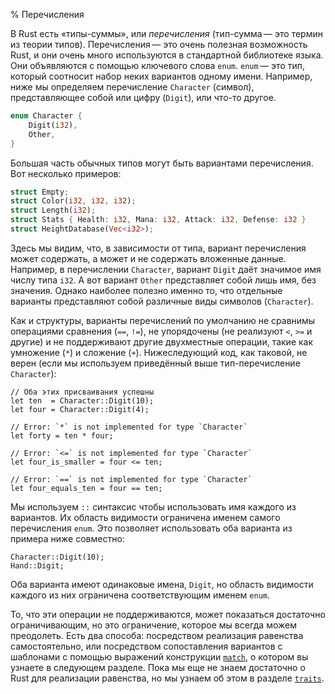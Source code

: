 % Перечисления

В Rust есть «типы-суммы», или *перечисления* (тип-сумма — это термин из теории
типов). Перечисления — это очень полезная возможность Rust, и они очень много
используются в стандартной библиотеке языка. Они объявляются с помощью ключевого
слова `enum`. `enum` — это тип, который соотносит набор неких вариантов одному
имени. Например, ниже мы определяем перечисление `Character` (символ),
представляющее собой или цифру (`Digit`), или что-то другое.

```rust
enum Character {
    Digit(i32),
    Other,
}
```

Большая часть обычных типов могут быть вариантами перечисления. Вот несколько
примеров:

```rust
struct Empty;
struct Color(i32, i32, i32);
struct Length(i32);
struct Stats { Health: i32, Mana: i32, Attack: i32, Defense: i32 }
struct HeightDatabase(Vec<i32>);
```

Здесь мы видим, что, в зависимости от типа, вариант перечисления может
содержать, а может и не содержать вложенные данные. Например, в перечислении
`Character`, вариант `Digit` даёт значимое имя числу типа `i32`. А вот вариант
`Other` представляет собой лишь имя, без значения. Однако наиболее полезно
именно то, что отдельные варианты представляют собой различные виды символов
(`Character`).

Как и структуры, варианты перечислений по умолчанию не сравнимы операциями
сравнения (`==`, `!=`), не упорядочены (не реализуют `<`, `>=` и другие) и не
поддерживают другие двухместные операции, такие как умножение (`*`) и сложение
(`+`). Нижеследующий код, как таковой, не верен (если мы используем приведённый
выше тип-перечисление `Character`):

```rust,ignore
// Оба этих присваивания успешны
let ten  = Character::Digit(10);
let four = Character::Digit(4);

// Error: `*` is not implemented for type `Character`
let forty = ten * four;

// Error: `<=` is not implemented for type `Character`
let four_is_smaller = four <= ten;

// Error: `==` is not implemented for type `Character`
let four_equals_ten = four == ten;
```

Мы используем `::` синтаксис чтобы использовать имя каждого из вариантов. Их
область видимости ограничена именем самого перечисления `enum`. Это позволяет
использовать оба варианта из примера ниже совместно:

```rust,ignore
Character::Digit(10);
Hand::Digit;
```

Оба варианта имеют одинаковые имена, `Digit`, но область видимости каждого из
них ограничена соответствующим именем `enum`.

То, что эти операции не поддерживаются, может показаться достаточно
ограничивающим, но это ограничение, которое мы всегда можем преодолеть. Есть два
способа: посредством реализация равенства самостоятельно, или посредством
сопоставления вариантов с шаблонами с помощью выражений конструкции
[`match`][match], о котором вы узнаете в следующем разделе. Пока мы еще не знаем
достаточно о Rust для реализации равенства, но мы узнаем об этом в разделе
[`traits`][traits].

[match]: match.html
[traits]: traits.html
